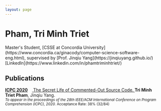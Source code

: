 ```yaml
---
layout: page
---
```

<!-- # Pham, Tri Minh Triet-->
<h1 id="phamtriminhtriet">Pham, Tri Minh Triet</h1>
Master's Student, [CSSE at Concordia University](https://www.concordia.ca/ginacody/computer-science-software-eng.html), supervised by [Prof. Jinqiu Yang](https://jinqiuyang.github.io/)<br>
[LinkedIn](https://www.linkedin.com/in/phamtriminhtriet/)

<h2 id="publications">Publications</h2>
<p><a href="https://conf.researchr.org/home/icpc-2020"><strong>ICPC 2020</strong></a>&emsp;<a href="papers/">
The Secret Life of Commented-Out Source Code.
</a><strong>Tri Minh Triet Pham</strong>, Jinqiu Yang.<br>
<small><em>To appear in the proceedings of the 28th IEEE/ACM International Conference on Program Comprehension (ICPC), 2020. </em>Acceptance Rate: 38% (32/84)</small>